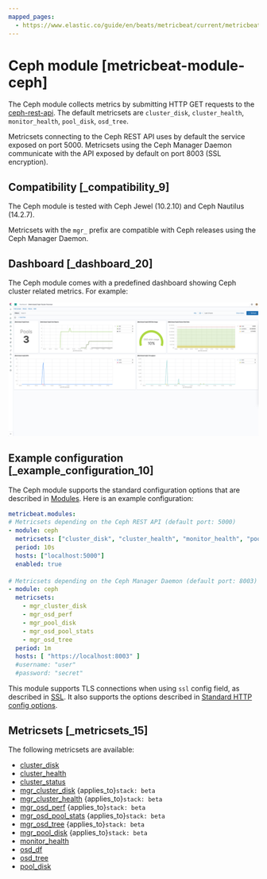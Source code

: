 ```yaml
---
mapped_pages:
  - https://www.elastic.co/guide/en/beats/metricbeat/current/metricbeat-module-ceph.html
---
```


# Ceph module [metricbeat-module-ceph]

The Ceph module collects metrics by submitting HTTP GET requests to the [ceph-rest-api](https://docs.ceph.com/docs/jewel/man/8/ceph-rest-api/). The default metricsets are `cluster_disk`, `cluster_health`, `monitor_health`, `pool_disk`, `osd_tree`.

Metricsets connecting to the Ceph REST API uses by default the service exposed on port 5000. Metricsets using the Ceph Manager Daemon communicate with the API exposed by default on port 8003 (SSL encryption).


## Compatibility [_compatibility_9]

The Ceph module is tested with Ceph Jewel (10.2.10) and Ceph Nautilus (14.2.7).

Metricsets with the `mgr_` prefix are compatible with Ceph releases using the Ceph Manager Daemon.


## Dashboard [_dashboard_20]

The Ceph module comes with a predefined dashboard showing Ceph cluster related metrics. For example:

![ceph overview dashboard](images/ceph-overview-dashboard.png)


## Example configuration [_example_configuration_10]

The Ceph module supports the standard configuration options that are described in [Modules](/reference/metricbeat/configuration-metricbeat.md). Here is an example configuration:

```yaml
metricbeat.modules:
# Metricsets depending on the Ceph REST API (default port: 5000)
- module: ceph
  metricsets: ["cluster_disk", "cluster_health", "monitor_health", "pool_disk", "osd_tree"]
  period: 10s
  hosts: ["localhost:5000"]
  enabled: true

# Metricsets depending on the Ceph Manager Daemon (default port: 8003)
- module: ceph
  metricsets:
    - mgr_cluster_disk
    - mgr_osd_perf
    - mgr_pool_disk
    - mgr_osd_pool_stats
    - mgr_osd_tree
  period: 1m
  hosts: [ "https://localhost:8003" ]
  #username: "user"
  #password: "secret"
```

This module supports TLS connections when using `ssl` config field, as described in [SSL](/reference/metricbeat/configuration-ssl.md). It also supports the options described in [Standard HTTP config options](/reference/metricbeat/configuration-metricbeat.md#module-http-config-options).


## Metricsets [_metricsets_15]

The following metricsets are available:

* [cluster_disk](/reference/metricbeat/metricbeat-metricset-ceph-cluster_disk.md)
* [cluster_health](/reference/metricbeat/metricbeat-metricset-ceph-cluster_health.md)
* [cluster_status](/reference/metricbeat/metricbeat-metricset-ceph-cluster_status.md)
* [mgr_cluster_disk](/reference/metricbeat/metricbeat-metricset-ceph-mgr_cluster_disk.md)  {applies_to}`stack: beta`
* [mgr_cluster_health](/reference/metricbeat/metricbeat-metricset-ceph-mgr_cluster_health.md)  {applies_to}`stack: beta`
* [mgr_osd_perf](/reference/metricbeat/metricbeat-metricset-ceph-mgr_osd_perf.md)  {applies_to}`stack: beta`
* [mgr_osd_pool_stats](/reference/metricbeat/metricbeat-metricset-ceph-mgr_osd_pool_stats.md)  {applies_to}`stack: beta`
* [mgr_osd_tree](/reference/metricbeat/metricbeat-metricset-ceph-mgr_osd_tree.md)  {applies_to}`stack: beta`
* [mgr_pool_disk](/reference/metricbeat/metricbeat-metricset-ceph-mgr_pool_disk.md)  {applies_to}`stack: beta`
* [monitor_health](/reference/metricbeat/metricbeat-metricset-ceph-monitor_health.md)
* [osd_df](/reference/metricbeat/metricbeat-metricset-ceph-osd_df.md)
* [osd_tree](/reference/metricbeat/metricbeat-metricset-ceph-osd_tree.md)
* [pool_disk](/reference/metricbeat/metricbeat-metricset-ceph-pool_disk.md)














